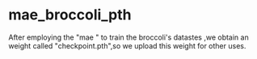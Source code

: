 # mae_broccoli_pth
After employing the "mae " to train the broccoli's datastes ,we obtain an weight called "checkpoint.pth",so we upload this weight for other uses.
